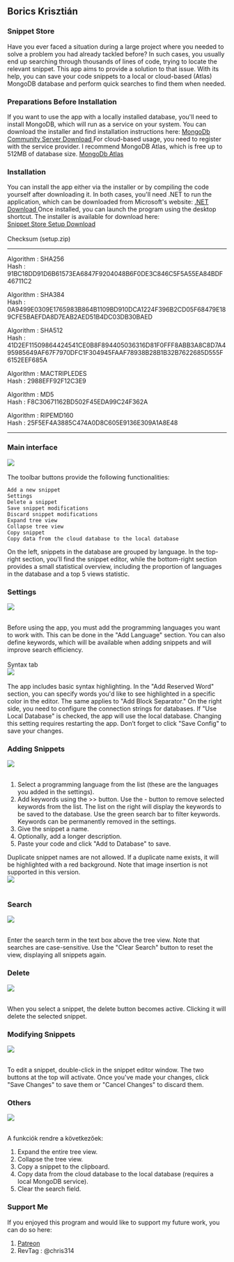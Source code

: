 ## Borics Krisztián
### Snippet Store

Have you ever faced a situation during a large project where you needed to solve a problem you had already tackled before? In such cases, you usually end up searching through thousands of lines of code, trying to locate the relevant snippet. This app aims to provide a solution to that issue. With its help, you can save your code snippets to a local or cloud-based (Atlas) MongoDB database and perform quick searches to find them when needed.

### Preparations Before Installation
If you want to use the app with a locally installed database, you'll need to install MongoDB, which will run as a service on your system. You can download the installer and find installation instructions here: [ MongoDb Community Server Download ](https://www.mongodb.com/try/download/community)
For cloud-based usage, you need to register with the service provider. I recommend MongoDB Atlas, which is free up to 512MB of database size. [ MongoDb Atlas ](https://www.mongodb.com/products/platform/atlas-database)

### Installation
You can install the app either via the installer or by compiling the code yourself after downloading it. In both cases, you'll need .NET to run the application, which can be downloaded from Microsoft's website: [ .NET Download ](https://dotnet.microsoft.com/en-us/download) Once installed, you can launch the program using the desktop shortcut.
The installer is available for download here: <br> [ Snippet Store Setup Download ](./SnippetStoreSetup/setup.zip)<br>
<br>Checksum (setup.zip)<br><hr>

Algorithm : SHA256<br>
Hash      : 91BC18DD91D6B61573EA6847F9204048B6F0DE3C846C5F5A55EA84BDF46711C2

Algorithm : SHA384<br>
Hash      : 0A9499E0309E1765983B864B1109BD910DCA1224F396B2CD05F68479E189CFE5BAEFDA8D7EAB2AED51B4DC03DB30BAED

Algorithm : SHA512<br>
Hash      : 41D2EF11509864424541CE0B8F894405036316D81F0FFF8ABB3A8C8D7A495985649AF67F7970DFC1F304945FAAF78938B28B1B32B7622685D555F6152EEF685A

Algorithm : MACTRIPLEDES<br>
Hash      : 2988EFF92F12C3E9

Algorithm : MD5<br>
Hash      : F8C30671162BD502F45EDA99C24F362A

Algorithm : RIPEMD160<br>
Hash      : 25F5EF4A3885C474A0D8C605E9136E309A1A8E48

<hr>

### Main interface

<img src=./pic/scr-main.jpg >
<br><br>
The toolbar buttons provide the following functionalities:

    Add a new snippet
    Settings
    Delete a snippet
    Save snippet modifications
    Discard snippet modifications
    Expand tree view
    Collapse tree view
    Copy snippet
    Copy data from the cloud database to the local database

On the left, snippets in the database are grouped by language. In the top-right section, you'll find the snippet editor, while the bottom-right section provides a small statistical overview, including the proportion of languages in the database and a top 5 views statistic.

### Settings
<img src=./pic/scr-setup-1.jpg ><br><br>

Before using the app, you must add the programming languages you want to work with. This can be done in the "Add Language" section. You can also define keywords, which will be available when adding snippets and will improve search efficiency.<br><br>
Syntax tab<br>
<img src=./pic/scr-setup-2.jpg ><br><br>
The app includes basic syntax highlighting. In the "Add Reserved Word" section, you can specify words you'd like to see highlighted in a specific color in the editor. The same applies to "Add Block Separator."
On the right side, you need to configure the connection strings for databases. If "Use Local Database" is checked, the app will use the local database. Changing this setting requires restarting the app. Don’t forget to click "Save Config" to save your changes.


### Adding Snippets
<img src=./pic/scr-add-snip.jpg ><br><br>

1. Select a programming language from the list (these are the languages you added in the settings).
2. Add keywords using the >> button. Use the - button to remove selected keywords from the list. The list on the right will display the keywords to be saved to the database. Use the green search bar to filter keywords. Keywords can be permanently removed in the settings.
3. Give the snippet a name.
4. Optionally, add a longer description.
5. Paste your code and click "Add to Database" to save.

Duplicate snippet names are not allowed. If a duplicate name exists, it will be highlighted with a red background. Note that image insertion is not supported in this version.<br>
<img src=./pic/scr-exist-snip.jpg ><br><br>


### Search
<img src=./pic/scr-find.jpg ><br><br>

Enter the search term in the text box above the tree view. Note that searches are case-sensitive. Use the "Clear Search" button to reset the view, displaying all snippets again.

### Delete
<img src=./pic/scr-del-snip.jpg ><br><br>

When you select a snippet, the delete button becomes active. Clicking it will delete the selected snippet.

### Modifying Snippets
<img src=./pic/scr-mod-snip.jpg ><br><br>

To edit a snippet, double-click in the snippet editor window. The two buttons at the top will activate. Once you've made your changes, click "Save Changes" to save them or "Cancel Changes" to discard them.

### Others
<img src=./pic/scr-oth-btn.jpg ><br><br>

A funkciók rendre a következőek:

1. Expand the entire tree view.
2. Collapse the tree view.
3. Copy a snippet to the clipboard.
4. Copy data from the cloud database to the local database (requires a local MongoDB service).
5. Clear the search field.

### Support Me

If you enjoyed this program and would like to support my future work, you can do so here:

1.  [ Patreon ](https://www.patreon.com/c/user?u=67730415)
2.  RevTag : @chris314
